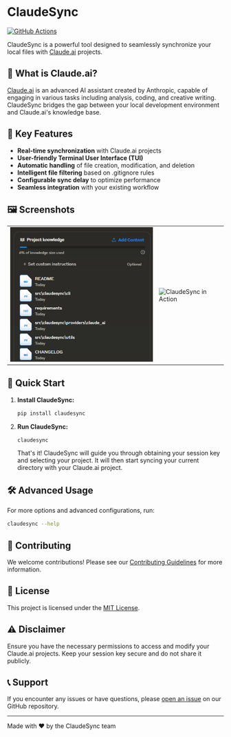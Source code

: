 # ClaudeSync

[![GitHub Actions](https://github.com/jahwag/ClaudeSync/actions/workflows/publish-to-pypi.yml/badge.svg)](https://github.com/jahwag/ClaudeSync/actions/workflows/publish-to-pypi.yml)

ClaudeSync is a powerful tool designed to seamlessly synchronize your local files with [Claude.ai](https://www.anthropic.com/claude) projects.

## 🤖 What is Claude.ai?

[Claude.ai](https://www.anthropic.com/claude) is an advanced AI assistant created by Anthropic, capable of engaging in various tasks including analysis, coding, and creative writing. ClaudeSync bridges the gap between your local development environment and Claude.ai's knowledge base.

## 🚀 Key Features

- **Real-time synchronization** with Claude.ai projects
- **User-friendly Terminal User Interface (TUI)**
- **Automatic handling** of file creation, modification, and deletion
- **Intelligent file filtering** based on .gitignore rules
- **Configurable sync delay** to optimize performance
- **Seamless integration** with your existing workflow

## 🖼️ Screenshots

<table>
  <tr>
    <td><img src="https://raw.githubusercontent.com/jahwag/ClaudeSync/master/screen1.png" alt="ClaudeSync Interface" width="400"/></td>
    <td><img src="https://raw.githubusercontent.com/jahwag/ClaudeSync/master/screen2.png" alt="ClaudeSync in Action" width="400"/></td>
  </tr>
</table>

## 🚀 Quick Start

1. **Install ClaudeSync:**
   ```bash
   pip install claudesync
   ```

2. **Run ClaudeSync:**
   ```bash
   claudesync
   ```

   That's it! ClaudeSync will guide you through obtaining your session key and selecting your project. It will then start syncing your current directory with your Claude.ai project.

## 🛠️ Advanced Usage

For more options and advanced configurations, run:
```bash
claudesync --help
```

## 🤝 Contributing

We welcome contributions! Please see our [Contributing Guidelines](CONTRIBUTING.md) for more information.

## 📄 License

This project is licensed under the [MIT License](https://opensource.org/licenses/MIT).

## ⚠️ Disclaimer

Ensure you have the necessary permissions to access and modify your Claude.ai projects. Keep your session key secure and do not share it publicly.

## 📞 Support

If you encounter any issues or have questions, please [open an issue](https://github.com/jahwag/ClaudeSync/issues) on our GitHub repository.

---

Made with ❤️ by the ClaudeSync team